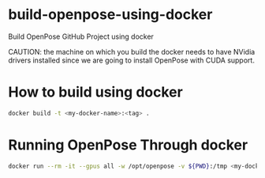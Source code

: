 # build-openpose-using-docker
Build OpenPose GitHub Project using docker

CAUTION: the machine on which you build the docker needs to have NVidia drivers installed since we are going to install OpenPose with CUDA support.

# How to build using docker
```sh
docker build -t <my-docker-name>:<tag> .
```

# Running OpenPose Through docker
```sh
docker run --rm -it --gpus all -w /opt/openpose -v ${PWD}:/tmp <my-docker-name>:<tag> /opt/openpose/build/examples/openpose/openpose.bin --video /opt/openpose/examples/media/video.avi --write_json /tmp --display 0 --render_pose 0
```
